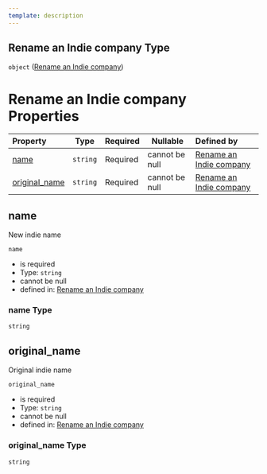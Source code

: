 ```yaml
---
template: description
---
```


## Rename an Indie company Type

`object` ([Rename an Indie company](rename-indie.md))

# Rename an Indie company Properties

| Property                        | Type     | Required | Nullable       | Defined by                                                                                                                                             |
| :------------------------------ | -------- | -------- | -------------- | :----------------------------------------------------------------------------------------------------------------------------------------------------- |
| [name](#name)                   | `string` | Required | cannot be null | [Rename an Indie company](rename-indie-properties-name.md "http&#x3A;//www.city-game-studio.com/rename.indie.json#/properties/name")                   |
| [original_name](#original_name) | `string` | Required | cannot be null | [Rename an Indie company](rename-indie-properties-original_name.md "http&#x3A;//www.city-game-studio.com/rename.indie.json#/properties/original_name") |

## name

New indie name


`name`

-   is required
-   Type: `string`
-   cannot be null
-   defined in: [Rename an Indie company](rename-indie-properties-name.md "http&#x3A;//www.city-game-studio.com/rename.indie.json#/properties/name")

### name Type

`string`

## original_name

Original indie name


`original_name`

-   is required
-   Type: `string`
-   cannot be null
-   defined in: [Rename an Indie company](rename-indie-properties-original_name.md "http&#x3A;//www.city-game-studio.com/rename.indie.json#/properties/original_name")

### original_name Type

`string`
